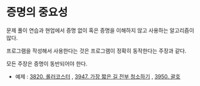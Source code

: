 # 증명의 중요성

문제 풀이 연습과 현업에서 증명 없이 혹은 증명을 이해하지 않고 사용하는 알고리즘이 많다.

프로그램을 작성해서 사용한다는 것은 프로그램이 정확히 동작한다는 주장과 같다.

모든 주장은 증명이 동반되어야 한다.

- 예제 : [3820. 롤러코스터](https://github.com/hanwjdgh/Algorithm/blob/master/SWEA/Professional/2.%20%EC%A6%9D%EB%AA%85%EC%9D%98%20%EC%A4%91%EC%9A%94%EC%84%B1/3820.cpp) , [3947. 가장 짧은 길 전부 청소하기](https://github.com/hanwjdgh/Algorithm/blob/master/SWEA/Professional/2.%20%EC%A6%9D%EB%AA%85%EC%9D%98%20%EC%A4%91%EC%9A%94%EC%84%B1/3947.cpp) , [3950. 괄호](https://github.com/hanwjdgh/Algorithm/blob/master/SWEA/Professional/2.%20%EC%A6%9D%EB%AA%85%EC%9D%98%20%EC%A4%91%EC%9A%94%EC%84%B1/3950.cpp)

